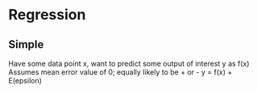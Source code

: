 Regression
==========

Simple
------
Have some data point x, want to predict some output of interest y as f(x)
Assumes mean error value of 0; equally likely to be + or -
y = f(x) + E(epsilon)
